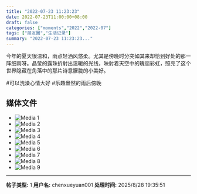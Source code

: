 ```yaml
---
title: "2022-07-23 11:23:23"
date: 2022-07-23T11:00:00+08:00
draft: false
categories: ["moments","2022","2022-07"]
tags: ["朋友圈","生活记录"]
summary: "2022-07-23 11:23:23..."
---
```


今年的夏天很温和，雨点轻洒风悠柔。尤其是傍晚时分突如其来却恰到好处的那一阵细雨呀。晶莹的露珠折射出温暖的光线，映射着天空中的瑰丽彩虹，照亮了这个世界隐藏在角落中的那片诗意朦胧的小美好。

#可以洗澡心情大好
#乐趣盎然的雨后傍晚
​

## 媒体文件

- ![Media 1](/Moments/photos/2022-07-23/202207231123230.jpg)
- ![Media 2](/Moments/photos/2022-07-23/202207231123231.jpg)
- ![Media 3](/Moments/photos/2022-07-23/202207231123232.jpg)
- ![Media 4](/Moments/photos/2022-07-23/202207231123233.jpg)
- ![Media 5](/Moments/photos/2022-07-23/202207231123234.jpg)
- ![Media 6](/Moments/photos/2022-07-23/202207231123235.jpg)
- ![Media 7](/Moments/photos/2022-07-23/202207231123236.jpg)
- ![Media 8](/Moments/photos/2022-07-23/202207231123237.jpg)
- ![Media 9](/Moments/photos/2022-07-23/202207231123238.jpg)

---

**帖子类型:** 1
**用户名:** chenxueyuan001
**处理时间:** 2025/8/28 19:35:51